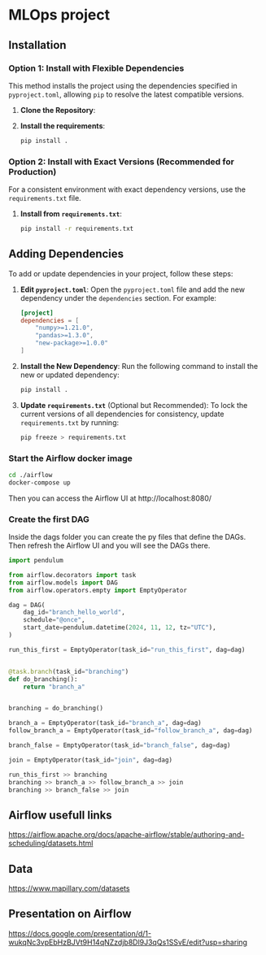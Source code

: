 # MLOps project

## Installation

### Option 1: Install with Flexible Dependencies

This method installs the project using the dependencies specified in `pyproject.toml`, allowing `pip` to resolve the latest compatible versions.

1. **Clone the Repository**:
2. **Install the requirements**:

   ```bash
   pip install .
   ```

### Option 2: Install with Exact Versions (Recommended for Production)

For a consistent environment with exact dependency versions, use the `requirements.txt` file.

1. **Install from `requirements.txt`**:

   ```bash
   pip install -r requirements.txt
   ```

## Adding Dependencies

To add or update dependencies in your project, follow these steps:

1. **Edit `pyproject.toml`**:
   Open the `pyproject.toml` file and add the new dependency under the `dependencies` section. For example:

   ```toml
   [project]
   dependencies = [
       "numpy>=1.21.0",
       "pandas>=1.3.0",
       "new-package>=1.0.0"
   ]
   ```

2. **Install the New Dependency**:
   Run the following command to install the new or updated dependency:

   ```bash
   pip install .
   ```

3. **Update `requirements.txt`** (Optional but Recommended):
   To lock the current versions of all dependencies for consistency, update `requirements.txt` by running:

   ```bash
   pip freeze > requirements.txt
   ```


### Start the Airflow docker image

```bash
cd ./airflow
docker-compose up
```

Then you can access the Airflow UI at http://localhost:8080/

### Create the first DAG

Inside the dags folder you can create the py files that define the DAGs. Then refresh the Airflow UI and you will see the DAGs there.

```python
import pendulum

from airflow.decorators import task
from airflow.models import DAG
from airflow.operators.empty import EmptyOperator

dag = DAG(
    dag_id="branch_hello_world",
    schedule="@once",
    start_date=pendulum.datetime(2024, 11, 12, tz="UTC"),
)

run_this_first = EmptyOperator(task_id="run_this_first", dag=dag)


@task.branch(task_id="branching")
def do_branching():
    return "branch_a"


branching = do_branching()

branch_a = EmptyOperator(task_id="branch_a", dag=dag)
follow_branch_a = EmptyOperator(task_id="follow_branch_a", dag=dag)

branch_false = EmptyOperator(task_id="branch_false", dag=dag)

join = EmptyOperator(task_id="join", dag=dag)

run_this_first >> branching
branching >> branch_a >> follow_branch_a >> join
branching >> branch_false >> join
```

## Airflow usefull links
https://airflow.apache.org/docs/apache-airflow/stable/authoring-and-scheduling/datasets.html

## Data

https://www.mapillary.com/datasets

## Presentation on Airflow

https://docs.google.com/presentation/d/1-wukqNc3vpEbHzBJVt9H14qNZzdjb8Dl9J3qQs1SSvE/edit?usp=sharing